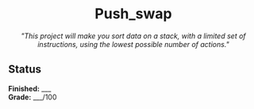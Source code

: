 <h1 align=center>
	<b>Push_swap</b>
</h1>

<p align="center"><i>"This project will make you sort data on a stack, with a limited set of instructions, using the lowest possible number of actions."</i></p>  
<h2>
 Status
</h2>

**Finished:**  ___ <br>
**Grade:** ___/100
